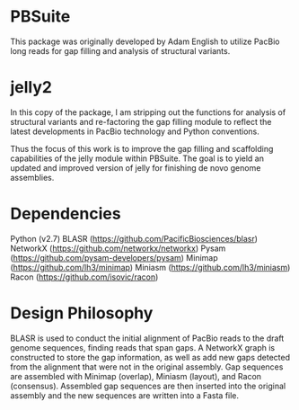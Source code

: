 # PBSuite

This package was originally developed by Adam English to utilize PacBio long reads for gap filling and analysis of structural variants.

# jelly2

In this copy of the package, I am stripping out the functions for analysis of structural variants and re-factoring the gap filling module to reflect the latest developments in PacBio technology and Python conventions.

Thus the focus of this work is to improve the gap filling and scaffolding capabilities of the jelly module within PBSuite. The goal is to yield an updated and improved version of jelly for finishing de novo genome assemblies.

# Dependencies

Python (v2.7)
BLASR (https://github.com/PacificBiosciences/blasr)
NetworkX (https://github.com/networkx/networkx)
Pysam (https://github.com/pysam-developers/pysam)
Minimap (https://github.com/lh3/minimap)
Miniasm (https://github.com/lh3/miniasm)
Racon (https://github.com/isovic/racon)

# Design Philosophy

BLASR is used to conduct the initial alignment of PacBio reads to the draft genome sequences, finding reads that span gaps. A NetworkX graph is constructed to store the gap information, as well as add new gaps detected from the alignment that were not in the original assembly. Gap sequences are assembled with Minimap (overlap), Miniasm (layout), and Racon (consensus). Assembled gap sequences are then inserted into the original assembly and the new sequences are written into a Fasta file.
